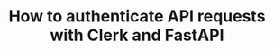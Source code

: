---
title: How to authenticate API requests with Clerk and FastAPI
tags: [Python, FastAPI, Clerk, Authentication, Backend]
style: fill   # border, fill
color: info # primary, secondary, success, info, warning, danger, light, dark
description: Use built-in FastAPI HTTPBearer utility to validate bearer tokens and get the active user session in your Python API applications
external_url: https://medium.com/@redouane.achouri/how-to-authenticate-api-requests-with-clerk-and-fastapi-6ac5196cace7
---